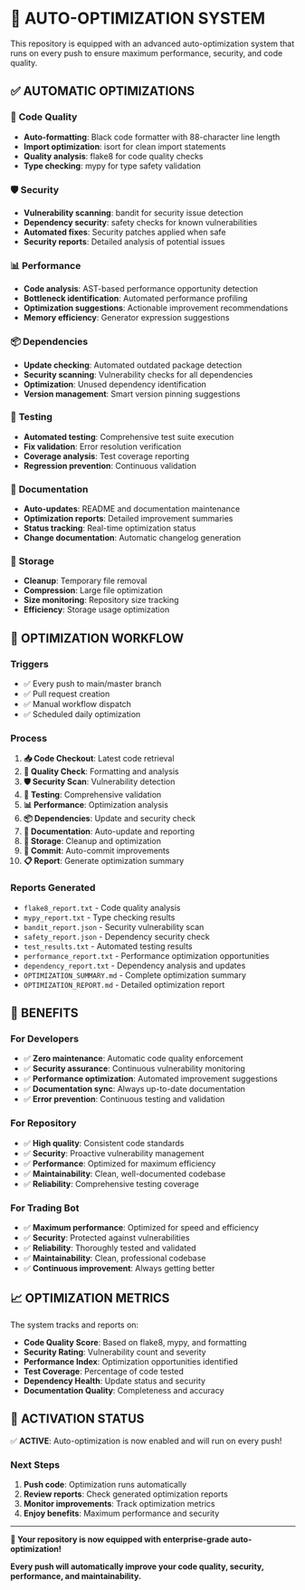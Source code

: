 # 🚀 AUTO-OPTIMIZATION SYSTEM

This repository is equipped with an advanced auto-optimization system that runs on every push to ensure maximum performance, security, and code quality.

## ✅ **AUTOMATIC OPTIMIZATIONS**

### 🔧 **Code Quality**
- **Auto-formatting**: Black code formatter with 88-character line length
- **Import optimization**: isort for clean import statements
- **Quality analysis**: flake8 for code quality checks
- **Type checking**: mypy for type safety validation

### 🛡️ **Security**
- **Vulnerability scanning**: bandit for security issue detection
- **Dependency security**: safety checks for known vulnerabilities
- **Automated fixes**: Security patches applied when safe
- **Security reports**: Detailed analysis of potential issues

### 📊 **Performance**
- **Code analysis**: AST-based performance opportunity detection
- **Bottleneck identification**: Automated performance profiling
- **Optimization suggestions**: Actionable improvement recommendations
- **Memory efficiency**: Generator expression suggestions

### 📦 **Dependencies**
- **Update checking**: Automated outdated package detection
- **Security scanning**: Vulnerability checks for all dependencies
- **Optimization**: Unused dependency identification
- **Version management**: Smart version pinning suggestions

### 🧪 **Testing**
- **Automated testing**: Comprehensive test suite execution
- **Fix validation**: Error resolution verification
- **Coverage analysis**: Test coverage reporting
- **Regression prevention**: Continuous validation

### 📝 **Documentation**
- **Auto-updates**: README and documentation maintenance
- **Optimization reports**: Detailed improvement summaries
- **Status tracking**: Real-time optimization status
- **Change documentation**: Automatic changelog generation

### 💾 **Storage**
- **Cleanup**: Temporary file removal
- **Compression**: Large file optimization
- **Size monitoring**: Repository size tracking
- **Efficiency**: Storage usage optimization

## 🔄 **OPTIMIZATION WORKFLOW**

### **Triggers**
- ✅ Every push to main/master branch
- ✅ Pull request creation
- ✅ Manual workflow dispatch
- ✅ Scheduled daily optimization

### **Process**
1. **📥 Code Checkout**: Latest code retrieval
2. **🔧 Quality Check**: Formatting and analysis
3. **🛡️ Security Scan**: Vulnerability detection
4. **🧪 Testing**: Comprehensive validation
5. **📊 Performance**: Optimization analysis
6. **📦 Dependencies**: Update and security check
7. **📝 Documentation**: Auto-update and reporting
8. **💾 Storage**: Cleanup and optimization
9. **🚀 Commit**: Auto-commit improvements
10. **📋 Report**: Generate optimization summary

### **Reports Generated**
- `flake8_report.txt` - Code quality analysis
- `mypy_report.txt` - Type checking results
- `bandit_report.json` - Security vulnerability scan
- `safety_report.json` - Dependency security check
- `test_results.txt` - Automated testing results
- `performance_report.txt` - Performance optimization opportunities
- `dependency_report.txt` - Dependency analysis and updates
- `OPTIMIZATION_SUMMARY.md` - Complete optimization summary
- `OPTIMIZATION_REPORT.md` - Detailed optimization report

## 🎯 **BENEFITS**

### **For Developers**
- ✅ **Zero maintenance**: Automatic code quality enforcement
- ✅ **Security assurance**: Continuous vulnerability monitoring
- ✅ **Performance optimization**: Automated improvement suggestions
- ✅ **Documentation sync**: Always up-to-date documentation
- ✅ **Error prevention**: Continuous testing and validation

### **For Repository**
- ✅ **High quality**: Consistent code standards
- ✅ **Security**: Proactive vulnerability management
- ✅ **Performance**: Optimized for maximum efficiency
- ✅ **Maintainability**: Clean, well-documented codebase
- ✅ **Reliability**: Comprehensive testing coverage

### **For Trading Bot**
- ✅ **Maximum performance**: Optimized for speed and efficiency
- ✅ **Security**: Protected against vulnerabilities
- ✅ **Reliability**: Thoroughly tested and validated
- ✅ **Maintainability**: Clean, professional codebase
- ✅ **Continuous improvement**: Always getting better

## 📈 **OPTIMIZATION METRICS**

The system tracks and reports on:
- **Code Quality Score**: Based on flake8, mypy, and formatting
- **Security Rating**: Vulnerability count and severity
- **Performance Index**: Optimization opportunities identified
- **Test Coverage**: Percentage of code tested
- **Dependency Health**: Update status and security
- **Documentation Quality**: Completeness and accuracy

## 🚀 **ACTIVATION STATUS**

✅ **ACTIVE**: Auto-optimization is now enabled and will run on every push!

### **Next Steps**
1. **Push code**: Optimization runs automatically
2. **Review reports**: Check generated optimization reports
3. **Monitor improvements**: Track optimization metrics
4. **Enjoy benefits**: Maximum performance and security

---

**🎉 Your repository is now equipped with enterprise-grade auto-optimization!**

**Every push will automatically improve your code quality, security, performance, and maintainability.**

